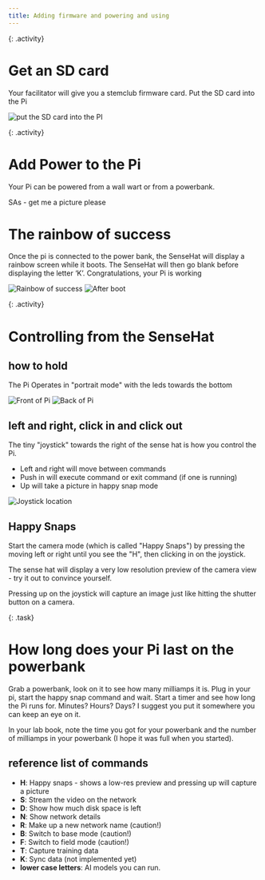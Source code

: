 ```yaml
---
title: Adding firmware and powering and using
---
```


{: .activity}
# Get an SD card

Your facilitator will give you a stemclub firmware card.  Put the SD card into the Pi

![put the SD card into the PI](https://projects-static.raspberrypi.org/projects/raspberry-pi-setting-up/94c43714c0e0536158409093ba28931e0fa5c9bc/en/images/pi-sd.png)

{: .activity}
# Add Power to the Pi

Your Pi can be powered from a wall wart or from a powerbank. 

SAs - get me a picture please

# The rainbow of success

Once the pi is connected to the power bank, the SenseHat will display a rainbow screen while it boots. The SenseHat will then go blank before displaying the letter ‘K’.  Congratulations, your Pi is working

![Rainbow of success](/stem_club/imgs/Rainbow.png)
![After boot](/stem_club/imgs/Booted.png)

{: .activity}
# Controlling from the SenseHat

## how to hold

The Pi Operates in "portrait mode" with the leds towards the bottom

![Front of Pi](/stem_club/imgs/Pi_Front.png)
![Back of Pi](/stem_club/imgs/Pi_Back.png)

## left and right, click in and click out

The tiny "joystick" towards the right of the sense hat is how you control the Pi.

  * Left and right will move between commands
  * Push in will execute command or exit command (if one is running)
  * Up will take a picture in happy snap mode

![Joystick location](/stem_club/imgs/JoystickLabel.png)

## Happy Snaps

Start the camera mode (which is called "Happy Snaps") by pressing the moving left or right until you see the "H", then clicking in on the joystick.

The sense hat will display a very low resolution preview of the camera view - try it out to convince yourself.

Pressing up on the joystick will capture an image just like hitting the shutter button on a camera.

{: .task}
# How long does your Pi last on the powerbank
Grab a powerbank, look on it to see how many milliamps it is.  Plug in your pi, start the happy snap command and wait.  Start a timer and see how long the Pi runs for.  Minutes?  Hours? Days? I suggest you put it somewhere you can keep an eye on it.

In your lab book, note the time you got for your powerbank and the number of milliamps in your powerbank (I hope it was full when you started).

## reference list of commands

  * **H**: Happy snaps - shows a low-res preview and pressing up will capture a picture
  * **S**: Stream the video on the network
  * **D**: Show how much disk space is left
  * **N**: Show network details
  * **R**: Make up a new network name (caution!)
  * **B**: Switch to base mode (caution!)
  * **F**: Switch to field mode (caution!)
  * **T**: Capture training data
  * **K**: Sync data (not implemented yet)
  * **lower case letters**: AI models you can run.
